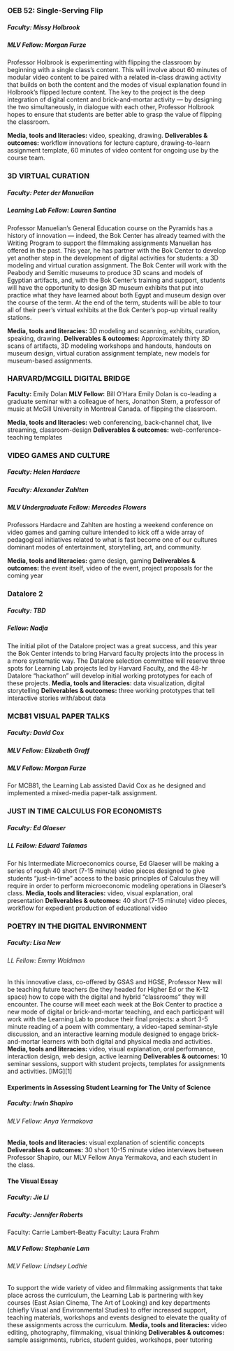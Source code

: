 

### OEB 52: Single-Serving Flip
##### Faculty: Missy Holbrook
##### MLV Fellow: Morgan Furze
Professor Holbrook is experimenting with flipping the classroom by beginning with a single class’s content. This will involve about 60 minutes of modular video content to be paired with a related in-class drawing activity that builds on both the content and the modes of visual explanation found in Holbrook’s flipped lecture content.  The key to the project is the deep integration of digital content and brick-and-mortar activity — by designing the two simultaneously, in dialogue with each other, Professor Holbrook hopes to ensure that students are better able to grasp the value of flipping the classroom.

**Media, tools and literacies:** video, speaking, drawing.
**Deliverables & outcomes:** workflow innovations for lecture capture, drawing-to-learn assignment template, 60 minutes of video content for ongoing use by the course team. 

### 3D VIRTUAL CURATION
##### Faculty: Peter der Manuelian
##### Learning Lab Fellow: Lauren Santina
Professor Manuelian’s General Education course on the Pyramids has a history of innovation — indeed, the Bok Center has already teamed with the Writing Program to support the filmmaking assignments Manuelian has offered in the past.  This year, he has partner with the Bok Center to develop yet another step in the development of digital activities for students: a 3D modeling and virtual curation assignment. The Bok Center will work with the Peabody and Semitic museums to produce 3D scans and models of Egyptian artifacts, and, with the Bok Center’s training and support, students will have the opportunity to design 3D museum exhibits that put into practice what they have learned about both Egypt and museum design over the course of the term. At the end of the term, students will be able to tour all of their peer’s virtual exhibits at the Bok Center’s pop-up virtual reality stations.

**Media, tools and literacies:** 3D modeling and scanning, exhibits, curation, speaking, drawing.
**Deliverables & outcomes:** Approximately thirty 3D scans of artifacts, 3D modeling workshops and handouts, handouts on museum design, virtual curation assignment template, new models for museum-based assignments.

### HARVARD/MCGILL DIGITAL BRIDGE
**Faculty:** Emily Dolan
**MLV Fellow:** Bill O’Hara
Emily Dolan is co-leading a graduate seminar with a colleague of hers, Jonathon Stern, a professor of music at McGill University in Montreal Canada. 
of flipping the classroom.

**Media, tools and literacies:** web conferencing, back-channel chat, live streaming, classroom-design
**Deliverables & outcomes:** web-conference-teaching templates

### VIDEO GAMES AND CULTURE
##### Faculty: Helen Hardacre
##### Faculty: Alexander Zahlten
##### MLV Undergraduate Fellow: Mercedes Flowers

Professors Hardacre and Zahlten are hosting a weekend conference on video games and gaming culture intended to kick off a wide array of pedagogical initiatives related to what is fast become one of our cultures dominant modes of entertainment, storytelling, art, and community. 

**Media, tools and literacies:** game design, gaming
**Deliverables & outcomes:** the event itself, video of the event, project proposals for the coming year

### Datalore 2
##### Faculty: TBD
##### Fellow: Nadja
The initial pilot of the Datalore project was a great success, and this year the Bok Center intends to bring Harvard faculty projects into the process in a more systematic way.  The Datalore selection committee will reserve three spots for Learning Lab projects led by Harvard Faculty, and the 48-hr Datalore “hackathon” will develop initial working prototypes for each of these projects.
**Media, tools and literacies:** data visualization, digital storytelling
**Deliverables & outcomes:** three working prototypes that tell interactive stories with/about data


### MCB81 VISUAL PAPER TALKS
##### Faculty: David Cox
##### MLV Fellow: Elizabeth Graff
##### MLV Fellow: Morgan Furze

For MCB81, the Learning Lab assisted David Cox as he designed and implemented a mixed-media paper-talk assignment.

### JUST IN TIME CALCULUS FOR ECONOMISTS
##### Faculty: Ed Glaeser
##### LL Fellow: Eduard Talamas

For his Intermediate Microeconomics course, Ed Glaeser will be making a series of rough 40 short (7-15 minute) video pieces designed to give students “just-in-time” access to the basic principles of Calculus they will require in order to perform microeconomic modeling operations in Glaeser’s class.
**Media, tools and literacies:** video, visual explanation, oral presentation
**Deliverables & outcomes:** 40 short (7-15 minute) video pieces, workflow for expedient production of educational video 


### POETRY IN THE DIGITAL ENVIRONMENT
##### Faculty: Lisa New
###### LL Fellow: Emmy Waldman
In this innovative class, co-offered by GSAS and HGSE, Professor New will be teaching future teachers (be they headed for Higher Ed or the K-12 space) how to cope with the digital and hybrid “classrooms” they will encounter.  The course will meet each week at the Bok Center to practice a new mode of digital or brick-and-mortar teaching, and each participant will work with the Learning Lab to produce their final projects: a short 3-5 minute reading of a poem with commentary, a video-taped seminar-style discussion, and an interactive learning module designed to engage brick-and-mortar learners with both digital and physical media and activities. 
**Media, tools and literacies:** video, visual explanation, oral performance, interaction design,  web design, active learning
**Deliverables & outcomes:** 10 seminar sessions, support with student projects, templates for assignments and activities.
[IMG][1]
#### Experiments in Assessing Student Learning for The Unity of Science
##### Faculty: Irwin Shapiro
###### MLV Fellow: Anya Yermakova

**Media, tools and literacies:** visual explanation of scientific concepts
**Deliverables & outcomes:** 30 short 10-15 minute  video interviews between Professor Shapiro, our MLV Fellow Anya Yermakova, and each student in the class.

#### The Visual Essay
##### Faculty: Jie Li
##### Faculty: Jennifer Roberts
Faculty: Carrie Lambert-Beatty
Faculty: Laura Frahm
##### MLV Fellow: Stephanie Lam
###### MLV Fellow: Lindsey Lodhie
To support the wide variety of video and filmmaking assignments that take place across the curriculum, the Learning Lab is partnering with key courses (East Asian Cinema, The Art of Looking) and key departments (chiefly Visual and Environmental Studies) to offer increased support, teaching materials, workshops and events designed to elevate the quality of these assignments across the curriculum.
**Media, tools and literacies:** video editing, photography, filmmaking, visual thinking
**Deliverables & outcomes:** sample assignments, rubrics, student guides, workshops, peer tutoring
